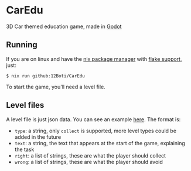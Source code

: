 # CarEdu
3D Car themed education game, made in [Godot](https://godotengine.org/)

## Running
If you are on linux and have the [nix package manager](https://nixos.org/) with [flake support](https://nixos.wiki/wiki/Flakes), just:
```console
$ nix run github:12Boti/CarEdu
```
To start the game, you'll need a level file.

## Level files
A level file is just json data. You can see an example [here](levels/1.json). The format is:
- `type`: a string, only `collect` is supported, more level types could be added in the future
- `text`: a string, the text that appears at the start of the game, explaining the task
- `right`: a list of strings, these are what the player should collect
- `wrong`: a list of strings, these are what the player should avoid
